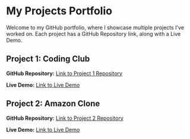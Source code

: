 # My Projects Portfolio

Welcome to my GitHub portfolio, where I showcase multiple projects I've worked on. Each project has a GitHub Repository link, along with a Live Demo.

## Project 1: Coding Club


**GitHub Repository:** [Link to Project 1 Repository](https://github.com/PR3MM/Coding-Club)

**Live Demo:** [Link to Live Demo ](https://thepandoraaa.netlify.app/)

## Project 2: Amazon Clone


**GitHub Repository:** [Link to Project 2 Repository](https://github.com/PR3MM/Amazon-Clone)

**Live Demo:** [Link to Live Demo ](https://amazon-clone-com.netlify.app/)


